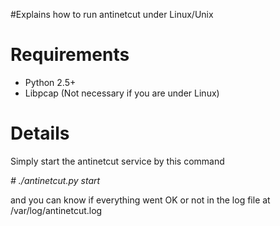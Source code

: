 #Explains how to run antinetcut under Linux/Unix

# Requirements #

  * Python 2.5+
  * Libpcap (Not necessary if you are under Linux)

# Details #

Simply start the antinetcut service by this command

_# ./antinetcut.py start_

and you can know if everything went OK or not in the log file at /var/log/antinetcut.log